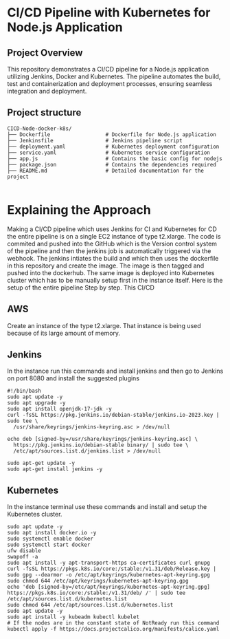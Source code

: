 # CI/CD Pipeline with Kubernetes for Node.js Application 

## Project Overview
This repository demonstrates a CI/CD pipeline for a Node.js application utilizing Jenkins, Docker and Kubernetes. The pipeline automates the build, test and containerization and deployment processes, ensuring seamless integration and deployment. 

## Project structure 
```
CICD-Node-docker-k8s/
├── Dockerfile                  # Dockerfile for Node.js application
├── Jenkinsfile                 # Jenkins pipeline script
├── deployment.yaml             # Kubernetes deployment configuration
├── service.yaml                # Kubernetes service configuration
├── app.js                      # Contains the basic config for nodejs  
├── package.json                # Contains the dependencies required
├── README.md                   # Detailed documentation for the project
 
```

# Explaining the Approach 
Making a CI/CD pipeline which uses Jenkins for CI and Kubernetes for CD the entire pipeline is on a single EC2 instance of type t2.xlarge. The code is commited and pushed into the GitHub which is the Version control system of the pipeline and then the jenkins job is automatically triggered via the webhook.
The jenkins intiates the build and which then uses the dockerfile in this repository and create the image. The image is then tagged and pushed into the dockerhub. 
The same image is deployed into Kubernetes cluster which has to be manually setup first in the instance itself.  Here is the setup of the entire pipeline Step by step. This CI/CD 

## AWS 
Create an instance of the type t2.xlarge. That instance is being used because of its large amount of memory.  

## Jenkins
In the instance run this commands and install jenkins and then go to Jenkins on port 8080 and install the suggested plugins  
```
#!/bin/bash
sudo apt update -y
sudo apt upgrade -y
sudo apt install openjdk-17-jdk -y
curl -fsSL https://pkg.jenkins.io/debian-stable/jenkins.io-2023.key | sudo tee \
  /usr/share/keyrings/jenkins-keyring.asc > /dev/null
  
echo deb [signed-by=/usr/share/keyrings/jenkins-keyring.asc] \
  https://pkg.jenkins.io/debian-stable binary/ | sudo tee \
  /etc/apt/sources.list.d/jenkins.list > /dev/null

sudo apt-get update -y
sudo apt-get install jenkins -y
```

## Kubernetes
In the instance terminal use these commands and install and setup the Kubernetes cluster. 

```
sudo apt update -y 
sudo apt install docker.io -y 
sudo systemctl enable docker
sudo systemctl start docker
ufw disable 
swapoff -a 
sudo apt install -y apt-transport-https ca-certificates curl gnupg
curl -fsSL https://pkgs.k8s.io/core:/stable:/v1.31/deb/Release.key | sudo gpg --dearmor -o /etc/apt/keyrings/kubernetes-apt-keyring.gpg
sudo chmod 644 /etc/apt/keyrings/kubernetes-apt-keyring.gpg
echo 'deb [signed-by=/etc/apt/keyrings/kubernetes-apt-keyring.gpg] https://pkgs.k8s.io/core:/stable:/v1.31/deb/ /' | sudo tee /etc/apt/sources.list.d/kubernetes.list
sudo chmod 644 /etc/apt/sources.list.d/kubernetes.list
sudo apt update -y 
sudo apt install -y kubeadm kubectl kubelet
# If the nodes are in the constant state of NotReady run this command 
kubectl apply -f https://docs.projectcalico.org/manifests/calico.yaml
```